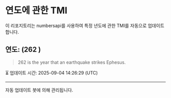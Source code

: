 
# 연도에 관한 TMI

이 리포지토리는 numbersapi를 사용하여 특정 년도에 관한 TMI를 자동으로 업데이트합니다.

## 연도: (262 )
> 262 is the year that an earthquake strikes Ephesus.

⏳ 업데이트 시간: 2025-09-04 14:26:29 (UTC)

---
자동 업데이트 봇에 의해 관리됩니다.
